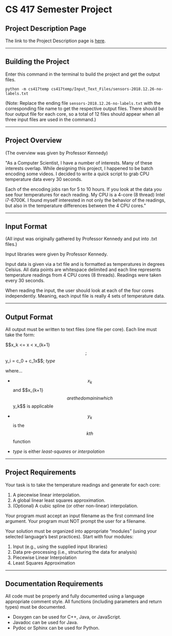 # CS 417 Semester Project

## Project Description Page
The link to the Project Description page is [here](https://www.cs.odu.edu/~tkennedy/cs417/latest/Assts/project-cpu-temps/index.html).
______
## Building the Project
Enter this command in the terminal to build the project and get the output files.
```
python -m cs417temp cs417temp/Input_Text_Files/sensors-2018.12.26-no-labels.txt
```
(Note: Replace the ending file ```sensors-2018.12.26-no-labels.txt``` with the corresponding file name to get the respective output files. There should be four output file for each core, so a total of 12 files should appear when all three input files are used in the command.)
______
## Project Overview
(The overview was given by Professor Kennedy)

"As a Computer Scientist, I have a number of interests. Many of these interests overlap. While designing this project, I happened to be batch encoding some videos. I decided to write a quick script to grab CPU temperature data every 30 seconds.

Each of the encoding jobs ran for 5 to 10 hours. If you look at the data you see four temperatures for each reading. My CPU is a 4-core (8 thread) Intel i7-6700K. I found myself interested in not only the behavior of the readings, but also in the temperature differences between the 4 CPU cores."
______

## Input Format

(All input was originally gathered by Professor Kennedy and put into .txt files.)

Input libraries were given by Professor Kennedy.

Input data is given via a txt file and is formatted as temperatures in degrees Celsius.
All data points are whitespace delimited and each line represents temperature readings from 4 CPU cores (8 threads). Readings were taken every 30 seconds.

When reading the input, the user should look at each of the four cores independently. Meaning, each input file is really 4 sets of temperature data.

______

## Output Format

All output must be written to text files (one file per core). Each line must take the form:

$$x_k <= x < x_\{k+1}$$; $$y_i = c_0 + c_1x$$; *type* 


where…

* $$x_k$$ and $$x_\{k+1}$$ are the domain in which $$y_k$$ is applicable

* $$y_k$$ is the $$kth$$ function

* *type* is either *least-squares* or *interpolation*
______

## Project Requirements
Your task is to take the temperature readings and generate for each core:
1. A piecewise linear interpolation.
2. A global linear least squares approximation.
3. (Optional) A cubic spline (or other non-linear) interpolation.

Your program must accept an input filename as the first command line argument. Your program must NOT prompt the user for a filename.

Your solution must be organized into appropriate “modules” (using your selected language’s best practices). Start with four modules:
1. Input (e.g., using the supplied input libraries)
2. Data pre-processing (i.e., structuring the data for analysis)
3. Piecewise Linear Interpolation
4. Least Squares Approximation
______

## Documentation Requirements
All code must be properly and fully documented using a language appropriate comment style. All functions (including parameters and return types) must be documented. 
* Doxygen can be used for C++, Java, or JavaScript.
* Javadoc can be used for Java.
* Pydoc or Sphinx can be used for Python.